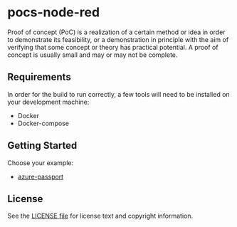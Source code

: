 # pocs-node-red
Proof of concept (PoC) is a realization of a certain method or idea in order to demonstrate its feasibility, or a demonstration in principle with the aim of verifying that some concept or theory has practical potential. A proof of concept is usually small and may or may not be complete.

## Requirements
In order for the build to run correctly, a few tools will need to be installed on your
development machine:

* Docker
* Docker-compose

## Getting Started
Choose your example:
* [azure-passport](azure-passport/README.md)

## License
See the [LICENSE file](LICENSE) for license text and copyright information.